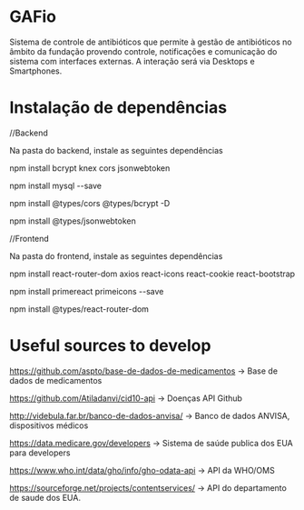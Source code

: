 # GAFio
Sistema de controle de antibióticos que permite à gestão de antibióticos no âmbito da fundação provendo controle, notificações e comunicação do sistema com interfaces externas. A interação será via Desktops e Smartphones.

# Instalação de dependências

//Backend

Na pasta do backend, instale as seguintes dependências

npm install bcrypt knex cors jsonwebtoken

npm install mysql --save

npm install @types/cors @types/bcrypt -D

npm install @types/jsonwebtoken

//Frontend

Na pasta do frontend, instale as seguintes dependências

npm install react-router-dom axios react-icons react-cookie react-bootstrap

npm install primereact primeicons --save

npm install @types/react-router-dom

# Useful sources to develop

https://github.com/aspto/base-de-dados-de-medicamentos -> Base de dados de medicamentos

https://github.com/Atiladanvi/cid10-api -> Doenças API Github

http://videbula.far.br/banco-de-dados-anvisa/ -> Banco de dados ANVISA, dispositivos médicos

https://data.medicare.gov/developers -> Sistema de saúde publica dos EUA para developers

https://www.who.int/data/gho/info/gho-odata-api -> API da WHO/OMS

https://sourceforge.net/projects/contentservices/ -> API do departamento de saude dos EUA.

